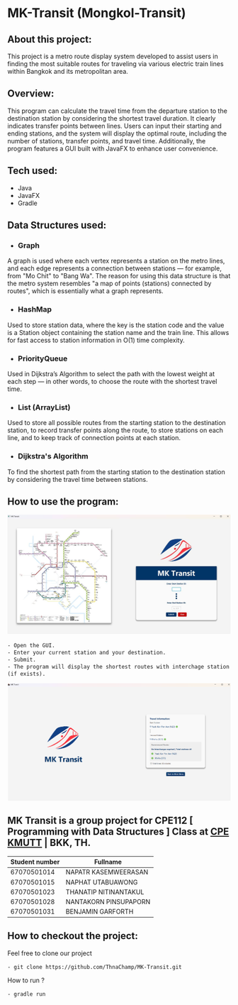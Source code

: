 # MK-Transit (Mongkol-Transit)

## About this project:

This project is a metro route display system developed to assist users in finding the most suitable routes for traveling via various electric train lines within Bangkok and its metropolitan area.

## Overview:

This program can calculate the travel time from the departure station to the destination station by considering the shortest travel duration. It clearly indicates transfer points between lines. Users can input their starting and ending stations, and the system will display the optimal route, including the number of stations, transfer points, and travel time. Additionally, the program features a GUI built with JavaFX to enhance user convenience.

## Tech used:
- Java
- JavaFX
- Gradle

## Data Structures used:
- ### Graph
A graph is used where each vertex represents a station on the metro lines, and each edge represents a connection between stations — for example, from "Mo Chit" to "Bang Wa". The reason for using this data structure is that the metro system resembles "a map of points (stations) connected by routes", which is essentially what a graph represents.

- ### HashMap
Used to store station data, where the key is the station code and the value is a Station object containing the station name and the train line. This allows for fast access to station information in O(1) time complexity.

- ### PriorityQueue 
Used in Dijkstra’s Algorithm to select the path with the lowest weight at each step — in other words, to choose the route with the shortest travel time.

- ### List (ArrayList)
Used to store all possible routes from the starting station to the destination station, to record transfer points along the route, to store stations on each line, and to keep track of connection points at each station.

- ### Dijkstra's Algorithm
To find the shortest path from the starting station to the destination station by considering the travel time between stations.

## How to use the program:
![Alt text](assets/input.jpg)
```
- Open the GUI.
- Enter your current station and your destination.
- Submit.
- The program will display the shortest routes with interchage station (if exists).
```

![Alt text](assets/output.png)

MK Transit is a group project for CPE112 [ Programming with Data Structures ] Class at <ins>CPE KMUTT</ins> | BKK, TH.
---
| Student number | Fullname               | 
|----------------|------------------------|
| 67070501014    | NAPATR KASEMWEERASAN   |
| 67070501015    | NAPHAT UTABUAWONG      |
| 67070501023    | THANATIP NITINANTAKUL  |
| 67070501028    | NANTAKORN PINSUPAPORN  |
| 67070501031    | BENJAMIN GARFORTH      |

## How to checkout the project:

Feel free to clone our project 
```
- git clone https://github.com/ThnaChamp/MK-Transit.git
```
How to run ?
```
- gradle run
```